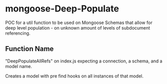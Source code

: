 # mongoose-Deep-Populate
POC for a util function to be used on Mongoose Schemas that allow for deep level population - on unknown amount of levels of subdocument referencing.

## Function Name
"DeepPopulateAllRefs" on index.js
expecting a connection, a schema, and a model name.

Creates a model with pre find hooks on all instances of that model.


